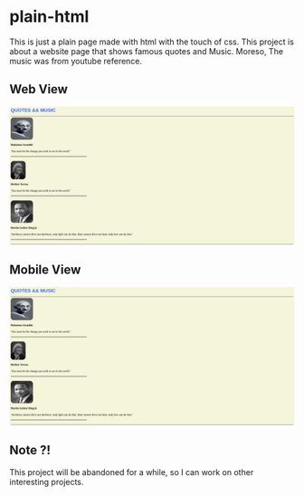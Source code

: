 # plain-html
This is just a plain page made with html with the touch of css.
This project is about a website page that shows famous quotes and Music.
Moreso, The music was from youtube reference.
## Web View
![Web view](/readme/Screenshot%20from%202024-02-15%2016-01-47.png)

## Mobile View
![Mobile View](/readme/Screenshot%20from%202024-02-15%2016-01-47.png)

## Note ?!
This project will be abandoned for a while, so I can work on other interesting projects.
